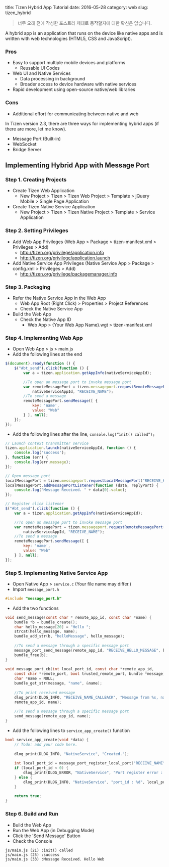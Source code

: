 title: Tizen Hybrid App Tutorial
date: 2016-05-28
category: web
slug: tizen_hybrid

> 너무 오래 전에 작성한 포스트라 제대로 동작할지에 대한 확신은 없습니다.

A hybrid app is an application that runs on the device like native apps and is written with web technologies (HTML5, CSS and JavaScript).

### Pros

- Easy to support multiple mobile devices and platforms
  - Reusable UI Codes
- Web UI and Native Services
  - Data processing in background
  - Broader access to device hardware with native services
- Rapid development using open-source native/web libraries

### Cons

- Additional effort for communicating between native and web

In Tizen version 2.3, there are three ways for implementing hybrid apps (if there are more, let me know).

- Message Port (Built-in)
- WebSocket
- Bridge Server

## Implementing Hybrid App with Message Port

### Step 1. Creating Projects

- Create Tizen Web Application
  - New Project > Tizen > Tizen Web Project > Template > jQuery Mobile > Single Page Application
- Create Tizen Native Service Application
  - New Project > Tizen > Tizen Native Project > Template > Service Application

### Step 2. Setting Privileges

- Add Web App Privileges (Web App > Package > tizen-manifest.xml > Privileges > Add)
  - http://tizen.org/privilege/application.info
  - http://tizen.org/privilege/application.launch
- Add Native Service App Privileges (Native Service App > Package > config.xml > Privileges > Add)
  - http://tizen.org/privilege/packagemanager.info

### Step 3. Packaging

- Refer the Native Service App in the Web App
  - Web App Root (Right Click) > Properties > Project References
  - Check the Native Service App
- Build the Web App
  - Check the Native App ID
    - Web App > {Your Web App Name}.wgt > tizen-manifest.xml

### Step 4. Implementing Web App

- Open Web App > js > main.js
- Add the following lines at the end
 
```javascript
$(document).ready(function () {
    $("#bt_send").click(function () {
        var a = tizen.application.getAppInfo(nativeServiceAppId);

        //To open an message port to invoke message port 
        var remoteMessagePort = tizen.messageport.requestRemoteMessagePort(
            nativeServiceAppId, "RECEIVE_NAME");
        //To send a message
        remoteMessagePort.sendMessage([ {
            key: 'name',
            value: "Web"
        } ], null);
    });
});
```

- Add the following lines after the line, `console.log(“init() called”);`

```javascript
// Launch context transmitter service
tizen.application.launch(nativeServiceAppId, function () {
    console.log('success');
}, function (err) {
    console.log(err.message);
});

// Open message port
localMessagePort = tizen.messageport.requestLocalMessagePort("RECEIVE_HELLO_MESSAGE");
localMessagePort.addMessagePortListener(function (data, replyPort) {
    console.log("Message Received. " + data[0].value);
});

// Register click listener
$("#bt_send").click(function () {
    var a = tizen.application.getAppInfo(nativeServiceAppId);

    //To open an message port to invoke message port 
    var remoteMessagePort = tizen.messageport.requestRemoteMessagePort(
        nativeServiceAppId, "RECEIVE_NAME");
    //To send a message
    remoteMessagePort.sendMessage([ {
        key: 'name',
        value: "Web"
    } ], null);
});
```

### Step 5. Implementing Native Service App

- Open Native App > `service.c` (Your file name may differ.)
- Import `message_port.h`

```c
#include "message_port.h"
```

- Add the two functions
 
```c
void send_message(const char * remote_app_id, const char *name) {
    bundle *b = bundle_create();
    char hello_message[20] = "Hello ";
    strcat(hello_message, name);
    bundle_add_str(b, "helloMessage", hello_message);
     
    //To send a message through a specific message port
    message_port_send_message(remote_app_id, "RECEIVE_HELLO_MESSAGE", b);
    bundle_free(b);
}
     
void message_port_cb(int local_port_id, const char *remote_app_id,
    const char *remote_port, bool trusted_remote_port, bundle *message) {
    char *name = NULL;
    bundle_get_str(message, "name", &name);
     
    //To print received message
    dlog_print(DLOG_INFO, "RECEIVE_NAME_CALLBACK", "Message from %s, name: %s ",
    remote_app_id, name);
     
    //To send a message through a specific message port
    send_message(remote_app_id, name);
}
```

- Add the following lines to `service_app_create()` function

```c
bool service_app_create(void *data) {
    // Todo: add your code here.
 
    dlog_print(DLOG_INFO, "NativeService", "Created.");
 
    int local_port_id = message_port_register_local_port("RECEIVE_NAME", message_port_cb, NULL);
    if (local_port_id < 0) {
        dlog_print(DLOG_ERROR, "NativeService", "Port register error : %d", local_port_id);
    } else {
        dlog_print(DLOG_INFO, "NativeService", "port_id : %d", local_port_id);
    }
 
    return true;
}
```

### Step 6. Build and Run

- Build the Web App
- Run the Web App (in Debugging Mode)
- Click the 'Send Message' Button
- Check the Console

```
js/main.js (21) :init() called
js/main.js (25) :success
js/main.js (33) :Message Received. Hello Web
```
